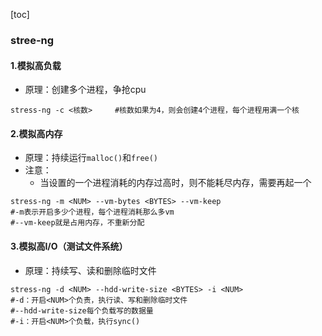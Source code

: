 [toc]
### stree-ng
#### 1.模拟高负载
* 原理：创建多个进程，争抢cpu
```shell
stress-ng -c <核数>     #核数如果为4，则会创建4个进程，每个进程用满一个核
```

#### 2.模拟高内存
* 原理：持续运行`malloc()`和`free()`
* 注意：
  * 当设置的一个进程消耗的内存过高时，则不能耗尽内存，需要再起一个
```shell
stress-ng -m <NUM> --vm-bytes <BYTES> --vm-keep   
#-m表示开启多少个进程，每个进程消耗那么多vm
#--vm-keep就是占用内存，不重新分配
```
#### 3.模拟高I/O（测试文件系统）
* 原理：持续写、读和删除临时文件
```shell
stress-ng -d <NUM> --hdd-write-size <BYTES> -i <NUM>
#-d：开启<NUM>个负责，执行读、写和删除临时文件
#--hdd-write-size每个负载写的数据量
#-i：开启<NUM>个负载，执行sync()
```

